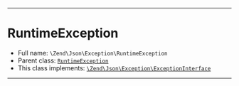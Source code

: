 ***

# RuntimeException

* Full name: `\Zend\Json\Exception\RuntimeException`
* Parent class: [`RuntimeException`](../../../RuntimeException.md)
* This class implements:
  [`\Zend\Json\Exception\ExceptionInterface`](./ExceptionInterface.md)

***


